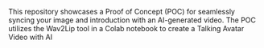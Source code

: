 This repository showcases a Proof of Concept (POC) for seamlessly syncing your image and introduction with an AI-generated video. The POC utilizes the Wav2Lip tool in a Colab notebook to create a Talking Avatar Video with AI
